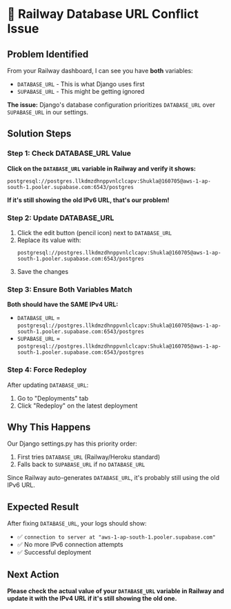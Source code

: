 # 🚨 Railway Database URL Conflict Issue

## Problem Identified
From your Railway dashboard, I can see you have **both** variables:
- `DATABASE_URL` - This is what Django uses first
- `SUPABASE_URL` - This might be getting ignored

**The issue:** Django's database configuration prioritizes `DATABASE_URL` over `SUPABASE_URL` in our settings.

## Solution Steps

### Step 1: Check DATABASE_URL Value
**Click on the `DATABASE_URL` variable in Railway and verify it shows:**
```
postgresql://postgres.llkdmzdhnppvnlclcapv:Shukla@160705@aws-1-ap-south-1.pooler.supabase.com:6543/postgres
```

**If it's still showing the old IPv6 URL, that's our problem!**

### Step 2: Update DATABASE_URL
1. Click the edit button (pencil icon) next to `DATABASE_URL`
2. Replace its value with:
   ```
   postgresql://postgres.llkdmzdhnppvnlclcapv:Shukla@160705@aws-1-ap-south-1.pooler.supabase.com:6543/postgres
   ```
3. Save the changes

### Step 3: Ensure Both Variables Match
**Both should have the SAME IPv4 URL:**
- `DATABASE_URL` = `postgresql://postgres.llkdmzdhnppvnlclcapv:Shukla@160705@aws-1-ap-south-1.pooler.supabase.com:6543/postgres`
- `SUPABASE_URL` = `postgresql://postgres.llkdmzdhnppvnlclcapv:Shukla@160705@aws-1-ap-south-1.pooler.supabase.com:6543/postgres`

### Step 4: Force Redeploy
After updating `DATABASE_URL`:
1. Go to "Deployments" tab
2. Click "Redeploy" on the latest deployment

## Why This Happens
Our Django settings.py has this priority order:
1. First tries `DATABASE_URL` (Railway/Heroku standard)
2. Falls back to `SUPABASE_URL` if no `DATABASE_URL`

Since Railway auto-generates `DATABASE_URL`, it's probably still using the old IPv6 URL.

## Expected Result
After fixing `DATABASE_URL`, your logs should show:
- ✅ `connection to server at "aws-1-ap-south-1.pooler.supabase.com"`
- ✅ No more IPv6 connection attempts
- ✅ Successful deployment

## Next Action
**Please check the actual value of your `DATABASE_URL` variable in Railway and update it with the IPv4 URL if it's still showing the old one.**